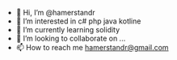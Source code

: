 - 👋 Hi, I’m @hamerstandr
- 👀 I’m interested in c# php java kotline
- 🌱 I’m currently learning solidity
- 💞️ I’m looking to collaborate on ...
- 📫 How to reach me hamerstandr@gmail.com

